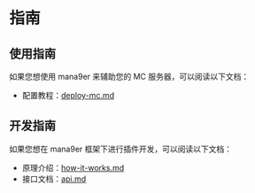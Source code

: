 # 指南

## 使用指南
如果您想使用 mana9er 来辅助您的 MC 服务器，可以阅读以下文档：

+ 配置教程：[deploy-mc.md](https://github.com/mana9er/mana9er-core/blob/master/docs/zh-cn/deploy-mc.md)

## 开发指南
如果您想在 mana9er 框架下进行插件开发，可以阅读以下文档：

+ 原理介绍：[how-it-works.md](https://github.com/mana9er/mana9er-core/blob/master/docs/zh-cn/how-it-works.md)
+ 接口文档：[api.md](https://github.com/mana9er/mana9er-core/blob/master/docs/zh-cn/api.md)
